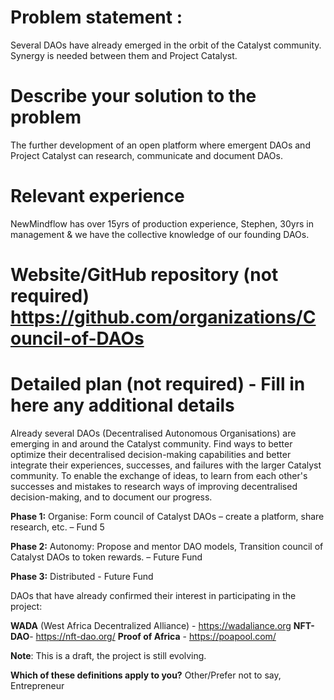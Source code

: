 # Problem statement :

Several DAOs have already emerged in the orbit of the Catalyst community. Synergy is needed between them and Project Catalyst.

# Describe your solution to the problem

The further development of an open platform where emergent DAOs and Project Catalyst can research, communicate and document DAOs.

# Relevant experience

NewMindflow has over 15yrs of production experience, Stephen, 30yrs in management & we have the collective knowledge of our founding DAOs.

# Website/GitHub repository (not required) https://github.com/organizations/Council-of-DAOs

# Detailed plan (not required) - Fill in here any additional details

Already several DAOs (Decentralised Autonomous Organisations) are emerging in and around the Catalyst community. Find ways to better optimize their decentralised decision-making capabilities and better integrate their experiences, successes, and failures with the larger Catalyst community. To enable the exchange of ideas, to learn from each other's successes and mistakes to research ways of improving decentralised decision-making, and to document our progress.

**Phase 1:** Organise: Form council of Catalyst DAOs – create a platform, share research, etc. – Fund 5

**Phase 2:** Autonomy: Propose and mentor DAO models, Transition council of Catalyst DAOs to token rewards. – Future Fund

**Phase 3:** Distributed - Future Fund

DAOs that have already confirmed their interest in participating in the project:

**WADA** (West Africa Decentralized Alliance) - https://wadaliance.org
**NFT-DAO**- https://nft-dao.org/
**Proof of Africa** - https://poapool.com/

**Note**: This is a draft, the project is still evolving.

**Which of these definitions apply to you?** Other/Prefer not to say, Entrepreneur

